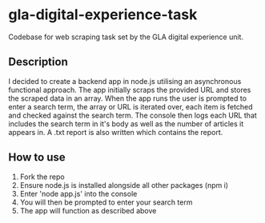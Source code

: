 # gla-digital-experience-task

Codebase for web scraping task set by the GLA digital experience unit.

## Description

I decided to create a backend app in node.js utilising an asynchronous functional approach. The app initially scraps the provided URL and stores the scraped data in an array. When the app runs the user is prompted to enter a search term, the array or URL is iterated over, each item is fetched and checked against the search term. The console then logs each URL that includes the search term in it's body as well as the number of articles it appears in. A .txt report is also written which contains the report.

## How to use

1. Fork the repo
2. Ensure node.js is installed alongside all other packages (npm i)
3. Enter 'node app.js' into the console
4. You will then be prompted to enter your search term
5. The app will function as described above
